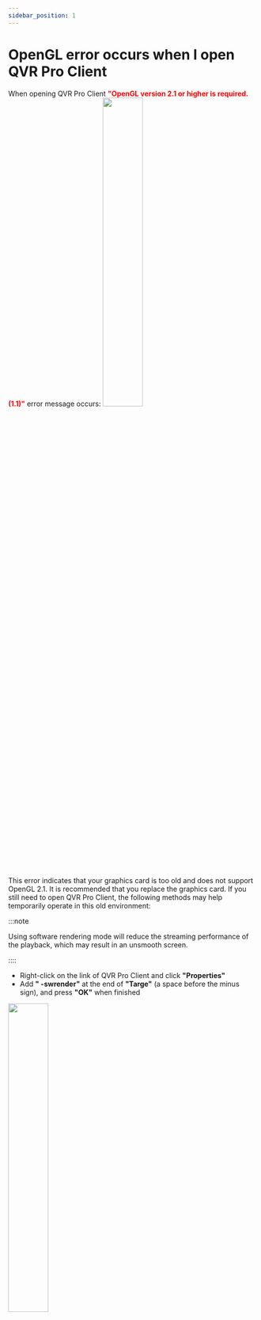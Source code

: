 ```yaml
---
sidebar_position: 1
---
```


# OpenGL error occurs when I open QVR Pro Client

When opening QVR Pro Client <font color="red">**"OpenGL version 2.1 or higher is required. (1.1)"**</font> error message occurs:
<img src="/assets/qvrproclient/opengl_error.png" width="40%"/>

This error indicates that your graphics card is too old and does not support OpenGL 2.1. It is recommended that you replace the graphics card. If you still need to open QVR Pro Client, the following methods may help temporarily operate in this old environment:

:::note

Using software rendering mode will reduce the streaming performance of the playback, which may result in an unsmooth screen.

::::

- Right-click on the link of QVR Pro Client and click **"Properties"**
- Add **" -swrender"** at the end of **"Targe"** (a space before the minus sign), and press **"OK"** when finished
<img src="/assets/qvrproclient/edit_run_command.png" width="40%"/>
